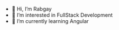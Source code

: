 - 👋 Hi, I’m Rabgay
- 👀 I’m interested in FullStack Development
- 🌱 I’m currently learning Angular
<!---
snixie/snixie is a ✨ special ✨ repository because its `README.md` (this file) appears on your GitHub profile.
You can click the Preview link to take a look at your changes.
--->
